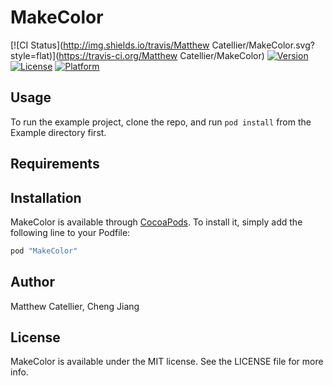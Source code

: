 # MakeColor

[![CI Status](http://img.shields.io/travis/Matthew Catellier/MakeColor.svg?style=flat)](https://travis-ci.org/Matthew Catellier/MakeColor)
[![Version](https://img.shields.io/cocoapods/v/MakeColor.svg?style=flat)](http://cocoapods.org/pods/MakeColor)
[![License](https://img.shields.io/cocoapods/l/MakeColor.svg?style=flat)](http://cocoapods.org/pods/MakeColor)
[![Platform](https://img.shields.io/cocoapods/p/MakeColor.svg?style=flat)](http://cocoapods.org/pods/MakeColor)

## Usage

To run the example project, clone the repo, and run `pod install` from the Example directory first.

## Requirements

## Installation

MakeColor is available through [CocoaPods](http://cocoapods.org). To install
it, simply add the following line to your Podfile:

```ruby
pod "MakeColor"
```

## Author

Matthew Catellier, Cheng Jiang

## License

MakeColor is available under the MIT license. See the LICENSE file for more info.
